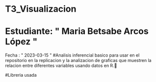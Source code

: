 # T3_Visualizacion
# Estudiante: " Maria Betsabe Arcos López "
Fecha : " 2023-03-15 "
#Analisis inferencial basico para usar en el repositorio en la replicacion y la analizacion de graficas que muestren la relacion entre diferentes variables usando datos en R.🤷‍

#Libreria  usada
 
 
